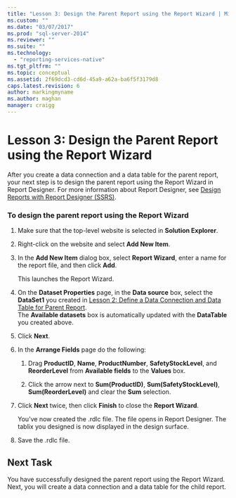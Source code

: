 ```yaml
---
title: "Lesson 3: Design the Parent Report using the Report Wizard | Microsoft Docs"
ms.custom: ""
ms.date: "03/07/2017"
ms.prod: "sql-server-2014"
ms.reviewer: ""
ms.suite: ""
ms.technology: 
  - "reporting-services-native"
ms.tgt_pltfrm: ""
ms.topic: conceptual
ms.assetid: 2f69dcd3-cd6d-45a9-a62a-ba6f5f3179d8
caps.latest.revision: 6
author: markingmyname
ms.author: maghan
manager: craigg
---
```

# Lesson 3: Design the Parent Report using the Report Wizard
  After you create a data connection and a data table for the parent report, your next step is to design the parent report using the Report Wizard in Report Designer. For more information about Report Designer, see [Design Reports with Report Designer &#40;SSRS&#41;](tools/design-reporting-services-paginated-reports-with-report-designer-ssrs.md).  
  
### To design the parent report using the Report Wizard  
  
1.  Make sure that the top-level website is selected in **Solution Explorer**.  
  
2.  Right-click on the website and select **Add New Item**.  
  
3.  In the **Add New Item** dialog box, select **Report Wizard**, enter a name for the report file, and then click **Add**.  
  
     This launches the Report Wizard.  
  
4.  On the **Dataset Properties** page, in the **Data source** box, select the **DataSet1** you created in [Lesson 2: Define a Data Connection and Data Table for Parent Report](lesson-2-define-a-data-connection-and-data-table-for-parent-report.md).  
    The **Available datasets** box is automatically updated with the **DataTable** you created above.  
  
5.  Click **Next**.  
  
6.  In the **Arrange Fields** page do the following:  
  
    1.  Drag **ProductID**, **Name**, **ProductNumber**, **SafetyStockLevel**, and **ReorderLevel** from **Available fields** to the **Values** box.  
  
    2.  Click the arrow next to **Sum(ProductID)**, **Sum(SafetyStockLevel)**, **Sum(ReorderLevel)** and clear the **Sum** selection.  
  
7.  Click **Next** twice, then click **Finish** to close the **Report Wizard**.  
  
     You’ve now created the .rdlc file. The file opens in Report Designer. The tablix you designed is now displayed in the design surface.  
  
8.  Save the .rdlc file.  
  
## Next Task  
 You have successfully designed the parent report using the Report Wizard. Next, you will create a data connection and a data table for the child report.  
  
  
